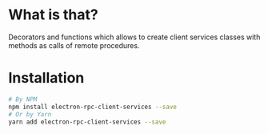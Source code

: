 # What is that?

Decorators and functions which allows to create client services classes with methods as calls of remote procedures.

# Installation

```bash
# By NPM
npm install electron-rpc-client-services --save
# Or by Yarn
yarn add electron-rpc-client-services --save
```
